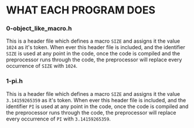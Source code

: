 # WHAT EACH PROGRAM DOES

### 0-object_like_macro.h
This is a header file which defines a macro `SIZE` and assigns it the value `1024` as it's token. When ever this header file is included, and the identifier `SIZE` is used at any point in the code, once the code is compiled and the preprocessor runs through the code, the preprocessor will replace every occurrence of `SIZE` with `1024`.

### 1-pi.h
This is a header file which defines a macro `SIZE` and assigns it the value `3.14159265359` as it's token. When ever this header file is included, and the identifier `PI` is used at any point in the code, once the code is compiled and the preprocessor runs through the code, the preprocessor will replace every occurrence of `PI` with `3.14159265359`.
